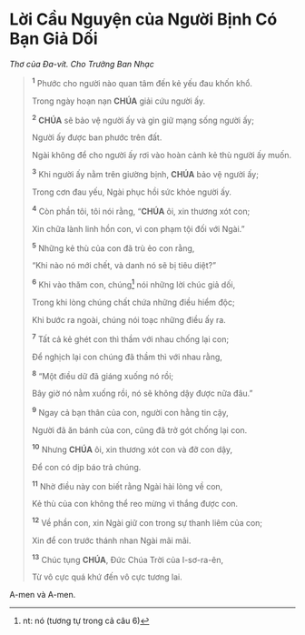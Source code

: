 # Lời Cầu Nguyện của Người Bịnh Có Bạn Giả Dối

_Thơ của Đa-vít. Cho Trưởng Ban Nhạc_

> <sup><b>1</b></sup> Phước cho người nào quan tâm đến kẻ yếu đau khốn khổ.
>
> Trong ngày hoạn nạn **CHÚA** giải cứu người ấy.
>
> <sup><b>2</b></sup> **CHÚA** sẽ bảo vệ người ấy và gìn giữ mạng sống người ấy;
>
> Người ấy được ban phước trên đất.
>
> Ngài không để cho người ấy rơi vào hoàn cảnh kẻ thù người ấy muốn.
>
> <sup><b>3</b></sup> Khi người ấy nằm trên giường bịnh, **CHÚA** bảo vệ người ấy;
>
> Trong cơn đau yếu, Ngài phục hồi sức khỏe người ấy.
>
> <sup><b>4</b></sup> Còn phần tôi, tôi nói rằng, “**CHÚA** ôi, xin thương xót con;
>
> Xin chữa lành linh hồn con, vì con phạm tội đối với Ngài.”
>
> <sup><b>5</b></sup> Những kẻ thù của con đã trù ẻo con rằng,
>
> “Khi nào nó mới chết, và danh nó sẽ bị tiêu diệt?”
>
> <sup><b>6</b></sup> Khi vào thăm con, chúng[^1-4ccf1898-bf57-43fb-b31f-b68923146e69] nói những lời chúc giả dối,
>
> Trong khi lòng chúng chất chứa những điều hiểm độc;
>
> Khi bước ra ngoài, chúng nói toạc những điều ấy ra.
>
> <sup><b>7</b></sup> Tất cả kẻ ghét con thì thầm với nhau chống lại con;
>
> Để nghịch lại con chúng đã thầm thì với nhau rằng,
>
> <sup><b>8</b></sup> “Một điều dữ đã giáng xuống nó rồi;
>
> Bây giờ nó nằm xuống rồi, nó sẽ không dậy được nữa đâu.”
>
> <sup><b>9</b></sup> Ngay cả bạn thân của con, người con hằng tin cậy,
>
> Người đã ăn bánh của con, cũng đã trở gót chống lại con.
>
> <sup><b>10</b></sup> Nhưng **CHÚA** ôi, xin thương xót con và đỡ con dậy,
>
> Để con có dịp báo trả chúng.
>
> <sup><b>11</b></sup> Nhờ điều này con biết rằng Ngài hài lòng về con,
>
> Kẻ thù của con không thể reo mừng vì thắng được con.
>
> <sup><b>12</b></sup> Về phần con, xin Ngài giữ con trong sự thanh liêm của con;
>
> Xin để con trước thánh nhan Ngài mãi mãi.
>
> <sup><b>13</b></sup> Chúc tụng **CHÚA**, Đức Chúa Trời của I-sơ-ra-ên,
>
> Từ vô cực quá khứ đến vô cực tương lai.

A-men và A-men.

[^1-4ccf1898-bf57-43fb-b31f-b68923146e69]: nt: nó (tương tự trong cả câu 6)

